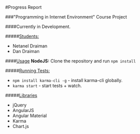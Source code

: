 #Progress Report

###"Programming in Internet Environment" Course Project

####Currently in Development.

#####<u>Students:</u>
* Netanel Draiman
* Dan Draiman

####<u>Usage</u>
**NodeJS:** Clone the repository and run `npm install`

#####<u>Running Tests:</u>
* `npm install karma-cli -g` - install karma-cli globally.
* `karma start` - start tests + watch.

#####<u>Libraries</u>
* jQuery
* AngularJS
* Angular Material
* Karma
* Chart.js